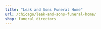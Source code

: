 ```yaml
---
title: "Leak and Sons Funeral Home"
url: /chicago/leak-and-sons-funeral-home/
shop: funeral directors
---
```

